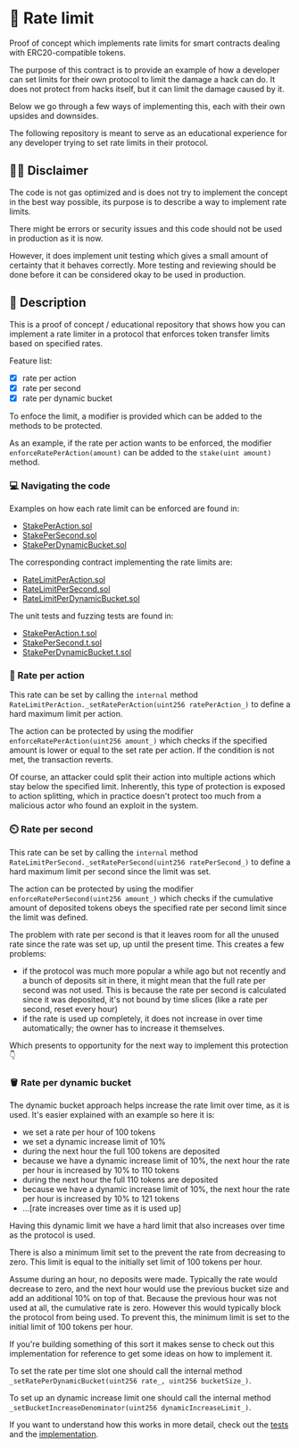 # 🚤 Rate limit

Proof of concept which implements rate limits for smart contracts dealing with ERC20-compatible tokens.

The purpose of this contract is to provide an example of how a developer can set limits for their own protocol to limit the damage a hack can do. It does not protect from hacks itself, but it can limit the damage caused by it.

Below we go through a few ways of implementing this, each with their own upsides and downsides.

The following repository is meant to serve as an educational experience for any developer trying to set rate limits in their protocol.

## 😮‍💨 Disclaimer

The code is not gas optimized and is does not try to implement the concept in the best way possible, its purpose is to describe a way to implement rate limits.

There might be errors or security issues and this code should not be used in production as it is now.

However, it does implement unit testing which gives a small amount of certainty that it behaves correctly. More testing and reviewing should be done before it can be considered okay to be used in production.

## 💬 Description

This is a proof of concept / educational repository that shows how you can implement a rate limiter in a protocol that enforces token transfer limits based on specified rates.

Feature list:

- [x] rate per action
- [x] rate per second
- [x] rate per dynamic bucket

To enfoce the limit, a modifier is provided which can be added to the methods to be protected.

As an example, if the rate per action wants to be enforced, the modifier `enforceRatePerAction(amount)` can be added to the `stake(uint amount)` method.

### 💻 Navigating the code

Examples on how each rate limit can be enforced are found in:

- [StakePerAction.sol](./src/stake/StakePerAction.sol)
- [StakePerSecond.sol](./src/stake/StakePerSecond.sol)
- [StakePerDynamicBucket.sol](./src/stake/StakePerDynamicBucket.sol)

The corresponding contract implementing the rate limits are:

- [RateLimitPerAction.sol](./src/ratelimit/RateLimitPerAction.sol)
- [RateLimitPerSecond.sol](./src/ratelimit/RateLimitPerSecond.sol)
- [RateLimitPerDynamicBucket.sol](./src/ratelimit/RateLimitPerDynamicBucket.sol)

The unit tests and fuzzing tests are found in:

- [StakePerAction.t.sol](./src/StakePerAction.t.sol)
- [StakePerSecond.t.sol](./src/StakePerSecond.t.sol)
- [StakePerDynamicBucket.t.sol](./src/StakePerDynamicBucket.t.sol)

### 🕺 Rate per action

This rate can be set by calling the `internal` method `RateLimitPerAction._setRatePerAction(uint256 ratePerAction_)` to define a hard maximum limit per action.

The action can be protected by using the modifier `enforceRatePerAction(uint256 amount_)` which checks if the specified amount is lower or equal to the set rate per action. If the condition is not met, the transaction reverts.

Of course, an attacker could split their action into multiple actions which stay below the specified limit. Inherently, this type of protection is exposed to action splitting, which in practice doesn't protect too much from a malicious actor who found an exploit in the system.

### ⏲️ Rate per second

This rate can be set by calling the `internal` method `RateLimitPerSecond._setRatePerSecond(uint256 ratePerSecond_)` to define a hard maximum limit per second since the limit was set.

The action can be protected by using the modifier `enforceRatePerSecond(uint256 amount_)` which checks if the cumulative amount of deposited tokens obeys the specified rate per second limit since the limit was defined.

The problem with rate per second is that it leaves room for all the unused rate since the rate was set up, up until the present time. This creates a few problems:

- if the protocol was much more popular a while ago but not recently and a bunch of deposits sit in there, it might mean that the full rate per second was not used. This is because the rate per second is calculated since it was deposited, it's not bound by time slices (like a rate per second, reset every hour)
- if the rate is used up completely, it does not increase in over time automatically; the owner has to increase it themselves.

Which presents to opportunity for the next way to implement this protection 👇

### 🪣 Rate per dynamic bucket

The dynamic bucket approach helps increase the rate limit over time, as it is used. It's easier explained with an example so here it is:

- we set a rate per hour of 100 tokens
- we set a dynamic increase limit of 10%
- during the next hour the full 100 tokens are deposited
- because we have a dynamic increase limit of 10%, the next hour the rate per hour is increased by 10% to 110 tokens
- during the next hour the full 110 tokens are deposited
- because we have a dynamic increase limit of 10%, the next hour the rate per hour is increased by 10% to 121 tokens
- ...[rate increases over time as it is used up]

Having this dynamic limit we have a hard limit that also increases over time as the protocol is used.

There is also a minimum limit set to the prevent the rate from decreasing to zero. This limit is equal to the initially set limit of 100 tokens per hour.

Assume during an hour, no deposits were made. Typically the rate would decrease to zero, and the next hour would use the previous bucket size and add an additional 10% on top of that. Because the previous hour was not used at all, the cumulative rate is zero. However this would typically block the protocol from being used. To prevent this, the minimum limit is set to the initial limit of 100 tokens per hour.

If you're building something of this sort it makes sense to check out this implementation for reference to get some ideas on how to implement it.

To set the rate per time slot one should call the internal method `_setRatePerDynamicBucket(uint256 rate_, uint256 bucketSize_)`.

To set up an dynamic increase limit one should call the internal method `_setBucketIncreaseDenominator(uint256 dynamicIncreaseLimit_)`.

If you want to understand how this works in more detail, check out the [tests](test/StakePerDynamicBucket.t.sol) and the [implementation](src/ratelimit/RateLimitPerDynamicBucket.sol).
